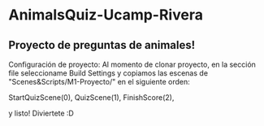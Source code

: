 # AnimalsQuiz-Ucamp-Rivera
Proyecto de preguntas de animales!
---------------------------------
Configuración de proyecto: 
Al momento de clonar proyecto, en la sección file seleccioname Build Settings y copiamos las escenas de "Scenes&Scripts/M1-Proyecto/" en el siguiente orden:
  
  
  StartQuizScene(0),
  QuizScene(1),
  FinishScore(2),
 
y listo! Diviertete :D
